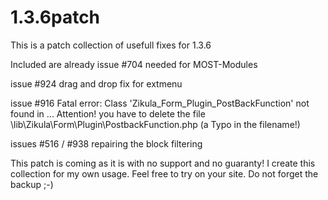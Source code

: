 1.3.6patch
==========

This is a patch collection of usefull fixes for 1.3.6

Included are already
issue #704 needed for MOST-Modules

issue #924 drag and drop fix for extmenu

issue #916 Fatal error: Class 'Zikula_Form_Plugin_PostBackFunction' not found in ...
Attention! you have to delete the file \lib\Zikula\Form\Plugin\PostbackFunction.php (a Typo in the filename!)

issues #516 / #938 repairing the block filtering

This patch is coming as it is with no support and no guaranty! I create this collection for my own usage. Feel free to try on your site. Do not forget the backup ;-)
